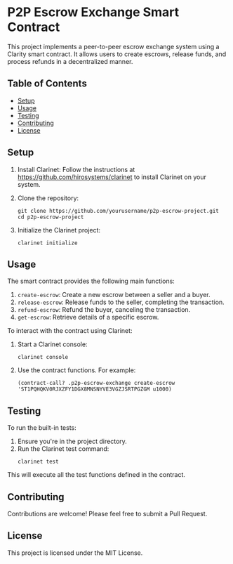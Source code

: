 # P2P Escrow Exchange Smart Contract

This project implements a peer-to-peer escrow exchange system using a Clarity smart
contract. It allows users to create escrows, release funds, and process refunds in a
decentralized manner.

## Table of Contents
- [Setup](#setup)
- [Usage](#usage)
- [Testing](#testing)
- [Contributing](#contributing)
- [License](#license)

## Setup

1. Install Clarinet:
   Follow the instructions at https://github.com/hirosystems/clarinet to install
   Clarinet on your system.

2. Clone the repository:
   ```
   git clone https://github.com/yourusername/p2p-escrow-project.git
   cd p2p-escrow-project
   ```

3. Initialize the Clarinet project:
   ```
   clarinet initialize
   ```

## Usage

The smart contract provides the following main functions:

1. `create-escrow`: Create a new escrow between a seller and a buyer.
2. `release-escrow`: Release funds to the seller, completing the transaction.
3. `refund-escrow`: Refund the buyer, canceling the transaction.
4. `get-escrow`: Retrieve details of a specific escrow.

To interact with the contract using Clarinet:

1. Start a Clarinet console:
   ```
   clarinet console
   ```

2. Use the contract functions. For example:
   ```clarity
   (contract-call? .p2p-escrow-exchange create-escrow 'ST1PQHQKV0RJXZFY1DGX8MNSNYVE3VGZJSRTPGZGM u1000)
   ```

## Testing

To run the built-in tests:

1. Ensure you're in the project directory.
2. Run the Clarinet test command:
   ```
   clarinet test
   ```

This will execute all the test functions defined in the contract.

## Contributing

Contributions are welcome! Please feel free to submit a Pull Request.

## License

This project is licensed under the MIT License.